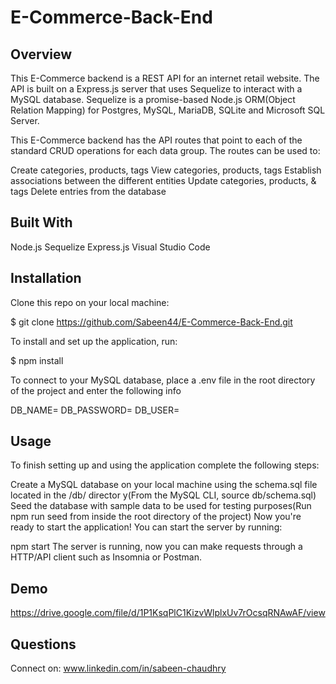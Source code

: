 # E-Commerce-Back-End

## Overview

This E-Commerce backend is a REST API for an internet retail website. The API is built on a Express.js server that uses Sequelize to interact with a MySQL database. Sequelize is a promise-based Node.js ORM(Object Relation Mapping) for Postgres, MySQL, MariaDB, SQLite and Microsoft SQL Server.

This E-Commerce backend has the API routes that point to each of the standard CRUD operations for each data group. The routes can be used to:

Create categories, products, tags
View categories, products, tags
Establish associations between the different entities
Update categories, products, & tags
Delete entries from the database

## Built With

Node.js
Sequelize
Express.js
Visual Studio Code

## Installation

Clone this repo on your local machine:

$ git clone https://github.com/Sabeen44/E-Commerce-Back-End.git

To install and set up the application, run:

$ npm install

To connect to your MySQL database, place a .env file in the root directory of the project and enter the following info

DB_NAME=
DB_PASSWORD=
DB_USER=

## Usage

To finish setting up and using the application complete the following steps:

Create a MySQL database on your local machine using the schema.sql file located in the /db/ director y(From the MySQL CLI, source db/schema.sql)
Seed the database with sample data to be used for testing purposes(Run npm run seed from inside the root directory of the project)
Now you're ready to start the application! You can start the server by running:

npm start
The server is running, now you can make requests through a HTTP/API client such as Insomnia or Postman.

## Demo

https://drive.google.com/file/d/1P1KsqPlC1KizvWlplxUv7rOcsqRNAwAF/view

## Questions

Connect on:
www.linkedin.com/in/sabeen-chaudhry
